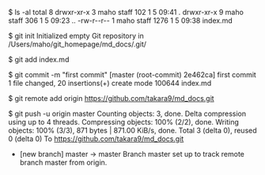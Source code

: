 $ ls -al
total 8
drwxr-xr-x  3 maho  staff   102  1  5 09:41 .
drwxr-xr-x  9 maho  staff   306  1  5 09:23 ..
-rw-r--r--  1 maho  staff  1276  1  5 09:38 index.md

$ git init
Initialized empty Git repository in /Users/maho/git_homepage/md_docs/.git/

$ git add index.md 

$ git commit -m "first commit"
[master (root-commit) 2e462ca] first commit
 1 file changed, 20 insertions(+)
 create mode 100644 index.md

$ git remote add origin https://github.com/takara9/md_docs.git

$ git push -u origin master
Counting objects: 3, done.
Delta compression using up to 4 threads.
Compressing objects: 100% (2/2), done.
Writing objects: 100% (3/3), 871 bytes | 871.00 KiB/s, done.
Total 3 (delta 0), reused 0 (delta 0)
To https://github.com/takara9/md_docs.git
 * [new branch]      master -> master
Branch master set up to track remote branch master from origin.
